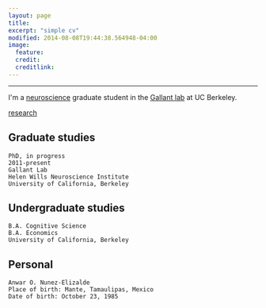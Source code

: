 ```yaml
---
layout: page
title:
excerpt: "simple cv"
modified: 2014-08-08T19:44:38.564948-04:00
image:
  feature:
  credit:
  creditlink:
---
```


***

I'm a [neuroscience][hwni] graduate student in the [Gallant lab][glab] at UC Berkeley.

<a markdown="0" href="{{ site.url }}/research" class="btn">research</a>


## Graduate studies

	PhD, in progress
	2011-present
	Gallant Lab
	Helen Wills Neuroscience Institute
	University of California, Berkeley

## Undergraduate studies

    B.A. Cognitive Science
    B.A. Economics
    University of California, Berkeley


## Personal

	Anwar O. Nunez-Elizalde
	Place of birth: Mante, Tamaulipas, Mexico
	Date of birth: October 23, 1985

[glab]: http://gallantlab.org
[hwni]: http://neuroscience.berkeley.edu